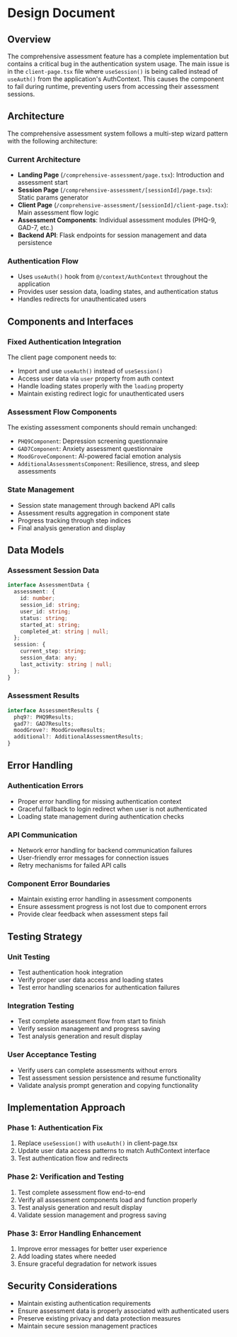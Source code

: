 # Design Document

## Overview

The comprehensive assessment feature has a complete implementation but contains a critical bug in the authentication system usage. The main issue is in the `client-page.tsx` file where `useSession()` is being called instead of `useAuth()` from the application's AuthContext. This causes the component to fail during runtime, preventing users from accessing their assessment sessions.

## Architecture

The comprehensive assessment system follows a multi-step wizard pattern with the following architecture:

### Current Architecture
- **Landing Page** (`/comprehensive-assessment/page.tsx`): Introduction and assessment start
- **Session Page** (`/comprehensive-assessment/[sessionId]/page.tsx`): Static params generator
- **Client Page** (`/comprehensive-assessment/[sessionId]/client-page.tsx`): Main assessment flow logic
- **Assessment Components**: Individual assessment modules (PHQ-9, GAD-7, etc.)
- **Backend API**: Flask endpoints for session management and data persistence

### Authentication Flow
- Uses `useAuth()` hook from `@/context/AuthContext` throughout the application
- Provides user session data, loading states, and authentication status
- Handles redirects for unauthenticated users

## Components and Interfaces

### Fixed Authentication Integration
The client page component needs to:
- Import and use `useAuth()` instead of `useSession()`
- Access user data via `user` property from auth context
- Handle loading states properly with the `loading` property
- Maintain existing redirect logic for unauthenticated users

### Assessment Flow Components
The existing assessment components should remain unchanged:
- `PHQ9Component`: Depression screening questionnaire
- `GAD7Component`: Anxiety assessment questionnaire  
- `MoodGroveComponent`: AI-powered facial emotion analysis
- `AdditionalAssessmentsComponent`: Resilience, stress, and sleep assessments

### State Management
- Session state management through backend API calls
- Assessment results aggregation in component state
- Progress tracking through step indices
- Final analysis generation and display

## Data Models

### Assessment Session Data
```typescript
interface AssessmentData {
  assessment: {
    id: number;
    session_id: string;
    user_id: string;
    status: string;
    started_at: string;
    completed_at: string | null;
  };
  session: {
    current_step: string;
    session_data: any;
    last_activity: string | null;
  };
}
```

### Assessment Results
```typescript
interface AssessmentResults {
  phq9?: PHQ9Results;
  gad7?: GAD7Results;
  moodGrove?: MoodGroveResults;
  additional?: AdditionalAssessmentResults;
}
```

## Error Handling

### Authentication Errors
- Proper error handling for missing authentication context
- Graceful fallback to login redirect when user is not authenticated
- Loading state management during authentication checks

### API Communication
- Network error handling for backend communication failures
- User-friendly error messages for connection issues
- Retry mechanisms for failed API calls

### Component Error Boundaries
- Maintain existing error handling in assessment components
- Ensure assessment progress is not lost due to component errors
- Provide clear feedback when assessment steps fail

## Testing Strategy

### Unit Testing
- Test authentication hook integration
- Verify proper user data access and loading states
- Test error handling scenarios for authentication failures

### Integration Testing
- Test complete assessment flow from start to finish
- Verify session management and progress saving
- Test analysis generation and result display

### User Acceptance Testing
- Verify users can complete assessments without errors
- Test assessment session persistence and resume functionality
- Validate analysis prompt generation and copying functionality

## Implementation Approach

### Phase 1: Authentication Fix
1. Replace `useSession()` with `useAuth()` in client-page.tsx
2. Update user data access patterns to match AuthContext interface
3. Test authentication flow and redirects

### Phase 2: Verification and Testing
1. Test complete assessment flow end-to-end
2. Verify all assessment components load and function properly
3. Test analysis generation and result display
4. Validate session management and progress saving

### Phase 3: Error Handling Enhancement
1. Improve error messages for better user experience
2. Add loading states where needed
3. Ensure graceful degradation for network issues

## Security Considerations

- Maintain existing authentication requirements
- Ensure assessment data is properly associated with authenticated users
- Preserve existing privacy and data protection measures
- Maintain secure session management practices